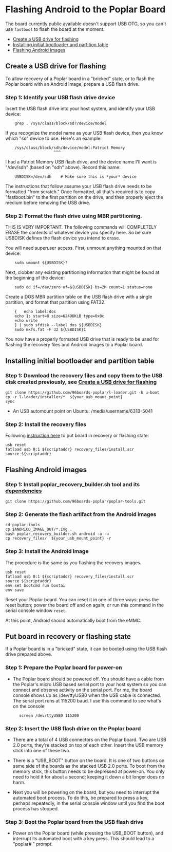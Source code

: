 # Flashing Android to the Poplar Board

The board currently public available doesn't support USB OTG, so you can't use `fastboot` to flash the board at the moment.

- [Create a USB drive for flashing](#create-a-USB-drive-for-flashing)
- [Installing initial bootloader and partition table](#installing-initial-bootloader-and-partition-table)
- [Flashing Android images](#flashing-android-images)

## Create a USB drive for flashing

To allow recovery of a Poplar board in a "bricked" state, or to flash the Poplar board with an Android image,  prepare a USB flash drive.

### Step 1: Identify your USB flash drive device

  Insert the USB flash drive into your host system, and identify
  your USB device:

```shell
    grep . /sys/class/block/sd?/device/model
```
  If you recognize the model name as your USB flash device, then
  you know which "sd" device to use.  Here's an example:

```shell
    /sys/class/block/sdh/device/model:Patriot Memory
                     ^^^
```
  I had a Patriot Memory USB flash drive, and the device name
  I'll want is "/dev/sdh" (based on "sdh" above).  Record this name:

```shell
    USBDISK=/dev/sdh    # Make sure this is *your* device
```

  The instructions that follow assume your USB flash drive needs to be
  formatted "from scratch."  Once formatted, all that's required is to
  copy "fastboot.bin" to the first partition on the drive, and then
  properly eject the medium before removing the USB drive.

### Step 2: Format the flash drive using MBR partitioning.

  THIS IS VERY IMPORTANT.  The following commands will COMPLETELY
  ERASE the contents of whatever device you specify here.  So be
  sure USBDISK defines the flash device you intend to erase.

  You will need superuser access.  First, unmount anything mounted
  on that device:

```shell
    sudo umount ${USBDISK}?
```

  Next, clobber any existing partitioning information that might be
  found at the beginning of the device:

```
    sudo dd if=/dev/zero of=${USBDISK} bs=2M count=1 status=none
```

  Create a DOS MBR partition table on the USB flash drive with a
  single partition, and format that partition using FAT32.

```shell
    {   echo label:dos
    echo 1: start=8 size=62496KiB type=0x0c
    echo write
    } | sudo sfdisk --label dos ${USBDISK}
    sudo mkfs.fat -F 32 ${USBDISK}1
```

You now have a properly formated USB drive that is ready to be used for flashing the recovery files and Android Images to a Poplar board.

## Installing initial bootloader and partition table

### Step 1: Download the recovery files and copy them to the USB disk created previously, see [Create a USB drive for flashing](ANDROID-Flash.md#create-a-USB-drive-for-flashing)

```
git clone https://github.com/96boards-poplar/l-loader.git -b u-boot
cp -r l-loader/installer/*  ${your_usb_mount_point}
sync
```

* An USB automount point on Ubuntu: /media/username/631B-5041

### Step 2: Install the recovery files

Following [instruction here](#put-board-in-recovery-or-flashing-state) to put board in recovery or flashing state:

```
usb reset
fatload usb 0:1 ${scriptaddr} recovery_files/install.scr
source ${scriptaddr}
```

## Flashing Android images

### Step 1: Install poplar_recovery_builder.sh tool and its [dependencies](https://github.com/96boards-poplar/poplar-tools/blob/master/README.md)

```
git clone https://github.com/96boards-poplar/poplar-tools.git
```

### Step 2: Generate the flash artifact from the Android images

```
cd poplar-tools
cp $ANDRIOD_IMAGE_OUT/*.img .
bash poplar_recovery_builder.sh android -a -u
cp recovery_files/  ${your_usb_mount_point} -r
```

### Step 3: Install the Android Image

The procedure is the same as you flashing the recovery images.

```
usb reset
fatload usb 0:1 ${scriptaddr} recovery_files/install.scr
source ${scriptaddr}
env set bootcmd run bootai
env save
```

Reset your Poplar board.  You can reset it in one of three ways: press the reset button; power the board off and on again; or run this command in the serial console window `reset`.

At this point, Android should automatically boot from the eMMC.

## Put board in recovery or flashing state

  If a Poplar board is in a "bricked" state, it can be booted using
  the USB flash drive prepared above.

### Step 1: Prepare the Poplar board for power-on

- The Poplar board should be powered off.  You should have a cable
  from the Poplar's micro USB based serial port to your host
  system so you can connect and observe activity on the serial port.
  For me, the board console shows up as /dev/ttyUSB0 when the USB
  cable is connected.  The serial port runs at 115200 baud.  I use
  this command to see what's on the console:

```shell
      screen /dev/ttyUSB0 115200
```

### Step 2: Insert the USB flash drive on the Poplar board

- There are a total of 4 USB connectors on the Poplar board.  Two
  are USB 2.0 ports, they're stacked on top of each other.  Insert
  the USB memory stick into one of these two.

- There is a "USB_BOOT" button on the board.  It is one of two
  buttons on same side of the boards as the stacked USB 2.0 ports.
  To boot from the memory stick, this button needs to be depressed
  at power-on.  You only need to hold it for about a second;
  keeping it down a bit longer does no harm.

- Next you will be powering on the board, but you need to interrupt
  the automated boot process.  To do this, be prepared to press a
  key, perhaps repeatedly, in the serial console window until you
  find the boot process has stopped.

### Step 3: Boot the Poplar board from the USB flash drive

- Power on the Poplar board (while pressing the USB_BOOT button),
  and interrupt its automated boot with a key press.  This should
  lead to a "poplar# " prompt.
